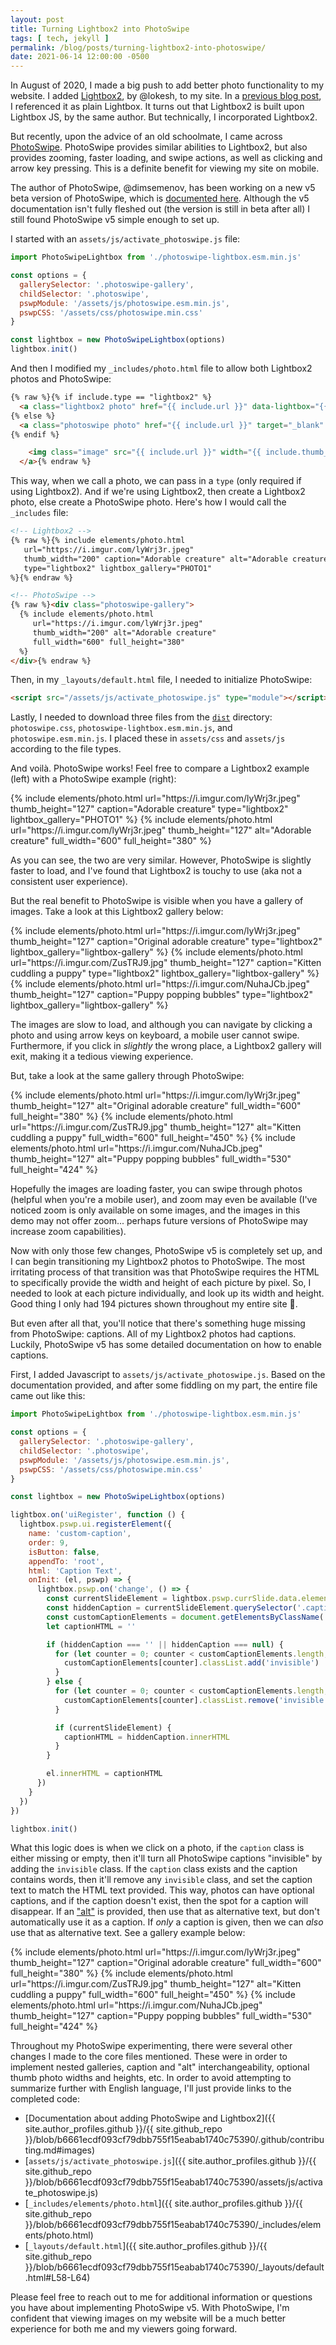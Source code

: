 ```yaml
---
layout: post
title: Turning Lightbox2 into PhotoSwipe
tags: [ tech, jekyll ]
permalink: /blog/posts/turning-lightbox2-into-photoswipe/
date: 2021-06-14 12:00:00 -0500
---
```


In August of 2020, I made a big push to add better photo functionality to my website. I added [Lightbox2](https://lokeshdhakar.com/projects/lightbox2/), by @lokesh, to my site. In a [previous blog post](/blog/posts/adding-lightbox-to-a-jekyll-website/), I referenced it as plain Lightbox. It turns out that Lightbox2 is built upon Lightbox JS, by the same author. But technically, I incorporated Lightbox2.

But recently, upon the advice of an old schoolmate, I came across [PhotoSwipe](https://photoswipe.com/). PhotoSwipe provides similar abilities to Lightbox2, but also provides zooming, faster loading, and swipe actions, as well as clicking and arrow key pressing. This is a definite benefit for viewing my site on mobile.

The author of PhotoSwipe, @dimsemenov, has been working on a new v5 beta version of PhotoSwipe, which is [documented here](https://photoswipe.com/v5/docs/getting-started/). Although the v5 documentation isn't fully fleshed out (the version is still in beta after all) I still found PhotoSwipe v5 simple enough to set up.

I started with an `assets/js/activate_photoswipe.js` file:

```javascript
import PhotoSwipeLightbox from './photoswipe-lightbox.esm.min.js'

const options = {
  gallerySelector: '.photoswipe-gallery',
  childSelector: '.photoswipe',
  pswpModule: '/assets/js/photoswipe.esm.min.js',
  pswpCSS: '/assets/css/photoswipe.min.css'
}

const lightbox = new PhotoSwipeLightbox(options)
lightbox.init()
```

And then I modified my `_includes/photo.html` file to allow both Lightbox2 photos and PhotoSwipe:

```html
{% raw %}{% if include.type == "lightbox2" %}
  <a class="lightbox2 photo" href="{{ include.url }}" data-lightbox="{{ include.lightbox_gallery }}" title="{{ include.caption }}">
{% else %}
  <a class="photoswipe photo" href="{{ include.url }}" target="_blank" data-pswp-width="{{ include.full_width }}" data-pswp-height="{{ include.full_height }}">
{% endif %}

    <img class="image" src="{{ include.url }}" width="{{ include.thumb_width }}" height="{{ include.thumb_height }}" alt="{{ include.alt }}">
  </a>{% endraw %}
```

This way, when we call a photo, we can pass in a `type` (only required if using Lightbox2). And if we're using Lightbox2, then create a Lightbox2 photo, else create a PhotoSwipe photo. Here's how I would call the `_includes` file:

```html
<!-- Lightbox2 -->
{% raw %}{% include elements/photo.html
   url="https://i.imgur.com/lyWrj3r.jpeg"
   thumb_width="200" caption="Adorable creature" alt="Adorable creature"
   type="lightbox2" lightbox_gallery="PHOTO1"
%}{% endraw %}

<!-- PhotoSwipe -->
{% raw %}<div class="photoswipe-gallery">
  {% include elements/photo.html
     url="https://i.imgur.com/lyWrj3r.jpeg"
     thumb_width="200" alt="Adorable creature"
     full_width="600" full_height="380"
  %}
</div>{% endraw %}
```

Then, in my `_layouts/default.html` file, I needed to initialize PhotoSwipe:

```html
<script src="/assets/js/activate_photoswipe.js" type="module"></script>
```

Lastly, I needed to download three files from the [`dist`](https://github.com/dimsemenov/PhotoSwipe/tree/v5-beta/dist) directory: `photoswipe.css`, `photoswipe-lightbox.esm.min.js`, and `photoswipe.esm.min.js`. I placed these in `assets/css` and `assets/js` according to the file types.

And voilà. PhotoSwipe works! Feel free to compare a Lightbox2 example (left) with a PhotoSwipe example (right):

<div class="text-center photoswipe-gallery">
  {% include elements/photo.html
      url="https://i.imgur.com/lyWrj3r.jpeg"
      thumb_height="127" caption="Adorable creature"
      type="lightbox2" lightbox_gallery="PHOTO1"
  %}
  {% include elements/photo.html
      url="https://i.imgur.com/lyWrj3r.jpeg"
      thumb_height="127" alt="Adorable creature"
      full_width="600" full_height="380"
  %}
</div>

As you can see, the two are very similar. However, PhotoSwipe is slightly faster to load, and I've found that Lightbox2 is touchy to use (aka not a consistent user experience).

But the real benefit to PhotoSwipe is visible when you have a gallery of images. Take a look at this Lightbox2 gallery below:

<div class="text-center">
  {% include elements/photo.html
      url="https://i.imgur.com/lyWrj3r.jpeg"
      thumb_height="127" caption="Original adorable creature"
      type="lightbox2" lightbox_gallery="lightbox-gallery"
  %}
  {% include elements/photo.html
      url="https://i.imgur.com/ZusTRJ9.jpg"
      thumb_height="127" caption="Kitten cuddling a puppy"
      type="lightbox2" lightbox_gallery="lightbox-gallery"
  %}
  {% include elements/photo.html
      url="https://i.imgur.com/NuhaJCb.jpeg"
      thumb_height="127" caption="Puppy popping bubbles"
      type="lightbox2" lightbox_gallery="lightbox-gallery"
  %}
</div>

The images are slow to load, and although you can navigate by clicking a photo and using arrow keys on keyboard, a mobile user cannot swipe. Furthermore, if you click in _slightly_ the wrong place, a Lightbox2 gallery will exit, making it a tedious viewing experience.

But, take a look at the same gallery through PhotoSwipe:

<div class="text-center photoswipe-gallery">
  {% include elements/photo.html
      url="https://i.imgur.com/lyWrj3r.jpeg"
      thumb_height="127" alt="Original adorable creature"
      full_width="600" full_height="380"
  %}
  {% include elements/photo.html
      url="https://i.imgur.com/ZusTRJ9.jpg"
      thumb_height="127" alt="Kitten cuddling a puppy"
      full_width="600" full_height="450"
  %}
  {% include elements/photo.html
      url="https://i.imgur.com/NuhaJCb.jpeg"
      thumb_height="127" alt="Puppy popping bubbles"
      full_width="530" full_height="424"
  %}
</div>

Hopefully the images are loading faster, you can swipe through photos (helpful when you're a mobile user), and zoom may even be available (I've noticed zoom is only available on some images, and the images in this demo may not offer zoom... perhaps future versions of PhotoSwipe may increase zoom capabilities).

Now with only those few changes, PhotoSwipe v5 is completely set up, and I can begin transitioning my Lightbox2 photos to PhotoSwipe. The most irritating process of that transition was that PhotoSwipe requires the HTML to specifically provide the width and height of each picture by pixel. So, I needed to look at each picture individually, and look up its width and height. Good thing I only had 194 pictures shown throughout my entire site&nbsp;🥴.

But even after all that, you'll notice that there's something huge missing from PhotoSwipe: captions. All of my Lightbox2 photos had captions. Luckily, PhotoSwipe v5 has some detailed documentation on how to enable captions.

First, I added Javascript to `assets/js/activate_photoswipe.js`. Based on the documentation provided, and after some fiddling on my part, the entire file came out like this:

```javascript
import PhotoSwipeLightbox from './photoswipe-lightbox.esm.min.js'

const options = {
  gallerySelector: '.photoswipe-gallery',
  childSelector: '.photoswipe',
  pswpModule: '/assets/js/photoswipe.esm.min.js',
  pswpCSS: '/assets/css/photoswipe.min.css'
}

const lightbox = new PhotoSwipeLightbox(options)

lightbox.on('uiRegister', function () {
  lightbox.pswp.ui.registerElement({
    name: 'custom-caption',
    order: 9,
    isButton: false,
    appendTo: 'root',
    html: 'Caption Text',
    onInit: (el, pswp) => {
      lightbox.pswp.on('change', () => {
        const currentSlideElement = lightbox.pswp.currSlide.data.element
        const hiddenCaption = currentSlideElement.querySelector('.caption')
        const customCaptionElements = document.getElementsByClassName('pswp__custom-caption')
        let captionHTML = ''

        if (hiddenCaption === '' || hiddenCaption === null) {
          for (let counter = 0; counter < customCaptionElements.length; counter++) {
            customCaptionElements[counter].classList.add('invisible')
          }
        } else {
          for (let counter = 0; counter < customCaptionElements.length; counter++) {
            customCaptionElements[counter].classList.remove('invisible')
          }

          if (currentSlideElement) {
            captionHTML = hiddenCaption.innerHTML
          }
        }

        el.innerHTML = captionHTML
      })
    }
  })
})

lightbox.init()
```

What this logic does is when we click on a photo, if the `caption` class is either missing or empty, then it'll turn all PhotoSwipe captions "invisible" by adding the `invisible` class. If the `caption` class exists and the caption contains words, then it'll remove any `invisible` class, and set the caption text to match the HTML text provided. This way, photos can have optional captions, and if the caption doesn't exist, then the spot for a caption will disappear. If an ["alt"](https://www.w3schools.com/tags/att_img_alt.asp) is provided, then use that as alternative text, but don't automatically use it as a caption. If _only_ a caption is given, then we can _also_ use that as alternative text. See a gallery example below:

<div class="text-center photoswipe-gallery">
  {% include elements/photo.html
      url="https://i.imgur.com/lyWrj3r.jpeg"
      thumb_height="127" caption="Original adorable creature"
      full_width="600" full_height="380"
  %}
  {% include elements/photo.html
      url="https://i.imgur.com/ZusTRJ9.jpg"
      thumb_height="127" alt="Kitten cuddling a puppy"
      full_width="600" full_height="450"
  %}
  {% include elements/photo.html
      url="https://i.imgur.com/NuhaJCb.jpeg"
      thumb_height="127" caption="Puppy popping bubbles"
      full_width="530" full_height="424"
  %}
</div>

Throughout my PhotoSwipe experimenting, there were several other changes I made to the core files mentioned. These were in order to implement nested galleries, caption and "alt" interchangeability, optional thumb photo widths and heights, etc. In order to avoid attempting to summarize further with English language, I'll just provide links to the completed code:

* [Documentation about adding PhotoSwipe and Lightbox2]({{ site.author_profiles.github }}/{{ site.github_repo }}/blob/b6661ecdf093cf79dbb755f15eabab1740c75390/.github/contributing.md#images)
* [`assets/js/activate_photoswipe.js`]({{ site.author_profiles.github }}/{{ site.github_repo }}/blob/b6661ecdf093cf79dbb755f15eabab1740c75390/assets/js/activate_photoswipe.js)
* [`_includes/elements/photo.html`]({{ site.author_profiles.github }}/{{ site.github_repo }}/blob/b6661ecdf093cf79dbb755f15eabab1740c75390/_includes/elements/photo.html)
* [`_layouts/default.html`]({{ site.author_profiles.github }}/{{ site.github_repo }}/blob/b6661ecdf093cf79dbb755f15eabab1740c75390/_layouts/default.html#L58-L64)

Please feel free to reach out to me for additional information or questions you have about implementing PhotoSwipe v5. With PhotoSwipe, I'm confident that viewing images on my website will be a much better experience for both me and my viewers going forward.
